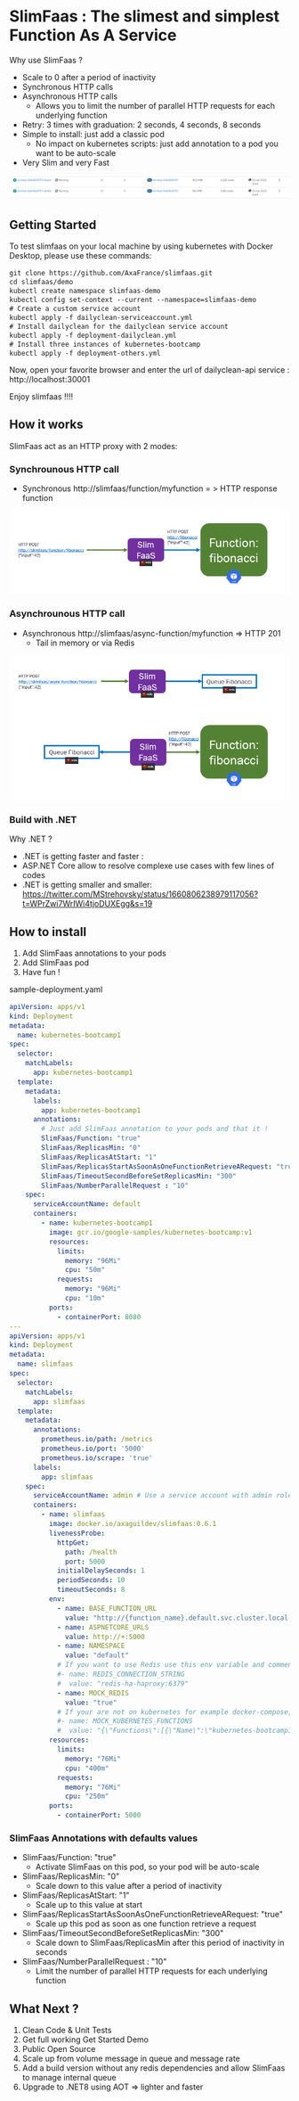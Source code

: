 # SlimFaas : The slimest and simplest Function As A Service

Why use SlimFaas ?
- Scale to 0 after a period of inactivity
- Synchronous HTTP calls
- Asynchronous HTTP calls
  - Allows you to limit the number of parallel HTTP requests for each underlying function
- Retry: 3 times with graduation: 2 seconds, 4 seconds, 8 seconds
- Simple to install: just add a classic pod
  - No impact on kubernetes scripts: just add annotation to a pod you want to be auto-scale
- Very Slim and very Fast

![slim-faas-ram-cpu.png](documentation%2Fslim-faas-ram-cpu.png)

## Getting Started

To test slimfaas on your local machine by using kubernetes with Docker Desktop, please use these commands:
 
```
git clone https://github.com/AxaFrance/slimfaas.git
cd slimfaas/demo
kubectl create namespace slimfaas-demo
kubectl config set-context --current --namespace=slimfaas-demo
# Create a custom service account
kubectl apply -f dailyclean-serviceaccount.yml
# Install dailyclean for the dailyclean service account
kubectl apply -f deployment-dailyclean.yml
# Install three instances of kubernetes-bootcamp
kubectl apply -f deployment-others.yml
```

Now, open your favorite browser and enter the url of dailyclean-api service : http://localhost:30001

Enjoy slimfaas !!!!

## How it works

SlimFaas act as an HTTP proxy with 2 modes: 

### Synchrounous HTTP call

- Synchronous http://slimfaas/function/myfunction = > HTTP response function

![sync_http_call.PNG](documentation%2Fsync_http_call.PNG)

### Asynchrounous HTTP call

- Asynchronous http://slimfaas/async-function/myfunction => HTTP 201
  - Tail in memory or via Redis

![async_http_call.PNG](documentation%2Fasync_http_call.PNG)

### Build with .NET

Why .NET ?
- .NET is getting faster and faster :
- ASP.NET Core allow to resolve complexe use cases with few lines of codes
- .NET is getting smaller and smaller: 
https://twitter.com/MStrehovsky/status/1660806238979117056?t=WPrZwi7WrIWi4tjoDUXEgg&s=19

## How to install

1. Add SlimFaas annotations to your pods
2. Add SlimFaas pod
3. Have fun !

sample-deployment.yaml
````yaml 
apiVersion: apps/v1
kind: Deployment
metadata:
  name: kubernetes-bootcamp1
spec:
  selector:
    matchLabels:
      app: kubernetes-bootcamp1
  template:
    metadata:
      labels:
        app: kubernetes-bootcamp1
      annotations:
        # Just add SlimFaas annotation to your pods and that it !
        SlimFaas/Function: "true" 
        SlimFaas/ReplicasMin: "0"
        SlimFaas/ReplicasAtStart: "1"
        SlimFaas/ReplicasStartAsSoonAsOneFunctionRetrieveARequest: "true"
        SlimFaas/TimeoutSecondBeforeSetReplicasMin: "300"
        SlimFaas/NumberParallelRequest : "10"
    spec:
      serviceAccountName: default
      containers:
        - name: kubernetes-bootcamp1
          image: gcr.io/google-samples/kubernetes-bootcamp:v1
          resources:
            limits:
              memory: "96Mi"
              cpu: "50m"
            requests:
              memory: "96Mi"
              cpu: "10m"
          ports:
            - containerPort: 8080
---
apiVersion: apps/v1
kind: Deployment
metadata:
  name: slimfaas
spec:
  selector:
    matchLabels:
      app: slimfaas
  template:
    metadata:
      annotations:
        prometheus.io/path: /metrics
        prometheus.io/port: '5000'
        prometheus.io/scrape: 'true'
      labels:
        app: slimfaas
    spec:
      serviceAccountName: admin # Use a service account with admin role
      containers:
        - name: slimfaas
          image: docker.io/axaguildev/slimfaas:0.6.1
          livenessProbe:
            httpGet:
              path: /health
              port: 5000
            initialDelaySeconds: 1
            periodSeconds: 10
            timeoutSeconds: 8
          env:
            - name: BASE_FUNCTION_URL
              value: "http://{function_name}.default.svc.cluster.local:8080"
            - name: ASPNETCORE_URLS
              value: http://+:5000
            - name: NAMESPACE
              value: "default"
            # If you want to use Redis use this env variable and comment MOCK_REDIS
            #- name: REDIS_CONNECTION_STRING 
            #  value: "redis-ha-haproxy:6379"
            - name: MOCK_REDIS
              value: "true"
            # If your are not on kubernetes for example docker-compose, you can use this env variable, you will loose auto-scale
            #- name: MOCK_KUBERNETES_FUNCTIONS 
            #  value: "{\"Functions\":[{\"Name\":\"kubernetes-bootcamp1\",\"NumberParallelRequest\":1}]}"
          resources:
            limits:
              memory: "76Mi"
              cpu: "400m"
            requests:
              memory: "76Mi"
              cpu: "250m"
          ports:
            - containerPort: 5000

````


### SlimFaas Annotations with defaults values
- SlimFaas/Function: "true" 
  - Activate SlimFaas on this pod, so your pod will be auto-scale
- SlimFaas/ReplicasMin: "0"
  - Scale down to this value after a period of inactivity
- SlimFaas/ReplicasAtStart: "1"
  - Scale up to this value at start
- SlimFaas/ReplicasStartAsSoonAsOneFunctionRetrieveARequest: "true"
  - Scale up this pod as soon as one function retrieve a request
- SlimFaas/TimeoutSecondBeforeSetReplicasMin: "300" 
  - Scale down to SlimFaas/ReplicasMin after this period of inactivity in seconds
- SlimFaas/NumberParallelRequest : "10"
  - Limit the number of parallel HTTP requests for each underlying function

## What Next ?

1. Clean Code & Unit Tests
2. Get full working Get Started Demo
3. Public Open Source
4. Scale up from volume message in queue and message rate
5. Add a build version without any redis dependencies and allow SlimFaas to manage internal queue
6. Upgrade to .NET8 using AOT => lighter and faster

